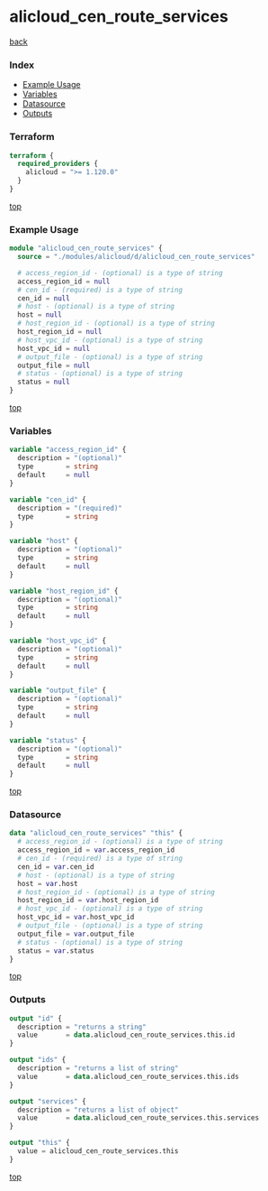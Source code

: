 # alicloud_cen_route_services

[back](../alicloud.md)

### Index

- [Example Usage](#example-usage)
- [Variables](#variables)
- [Datasource](#datasource)
- [Outputs](#outputs)

### Terraform

```terraform
terraform {
  required_providers {
    alicloud = ">= 1.120.0"
  }
}
```

[top](#index)

### Example Usage

```terraform
module "alicloud_cen_route_services" {
  source = "./modules/alicloud/d/alicloud_cen_route_services"

  # access_region_id - (optional) is a type of string
  access_region_id = null
  # cen_id - (required) is a type of string
  cen_id = null
  # host - (optional) is a type of string
  host = null
  # host_region_id - (optional) is a type of string
  host_region_id = null
  # host_vpc_id - (optional) is a type of string
  host_vpc_id = null
  # output_file - (optional) is a type of string
  output_file = null
  # status - (optional) is a type of string
  status = null
}
```

[top](#index)

### Variables

```terraform
variable "access_region_id" {
  description = "(optional)"
  type        = string
  default     = null
}

variable "cen_id" {
  description = "(required)"
  type        = string
}

variable "host" {
  description = "(optional)"
  type        = string
  default     = null
}

variable "host_region_id" {
  description = "(optional)"
  type        = string
  default     = null
}

variable "host_vpc_id" {
  description = "(optional)"
  type        = string
  default     = null
}

variable "output_file" {
  description = "(optional)"
  type        = string
  default     = null
}

variable "status" {
  description = "(optional)"
  type        = string
  default     = null
}
```

[top](#index)

### Datasource

```terraform
data "alicloud_cen_route_services" "this" {
  # access_region_id - (optional) is a type of string
  access_region_id = var.access_region_id
  # cen_id - (required) is a type of string
  cen_id = var.cen_id
  # host - (optional) is a type of string
  host = var.host
  # host_region_id - (optional) is a type of string
  host_region_id = var.host_region_id
  # host_vpc_id - (optional) is a type of string
  host_vpc_id = var.host_vpc_id
  # output_file - (optional) is a type of string
  output_file = var.output_file
  # status - (optional) is a type of string
  status = var.status
}
```

[top](#index)

### Outputs

```terraform
output "id" {
  description = "returns a string"
  value       = data.alicloud_cen_route_services.this.id
}

output "ids" {
  description = "returns a list of string"
  value       = data.alicloud_cen_route_services.this.ids
}

output "services" {
  description = "returns a list of object"
  value       = data.alicloud_cen_route_services.this.services
}

output "this" {
  value = alicloud_cen_route_services.this
}
```

[top](#index)
